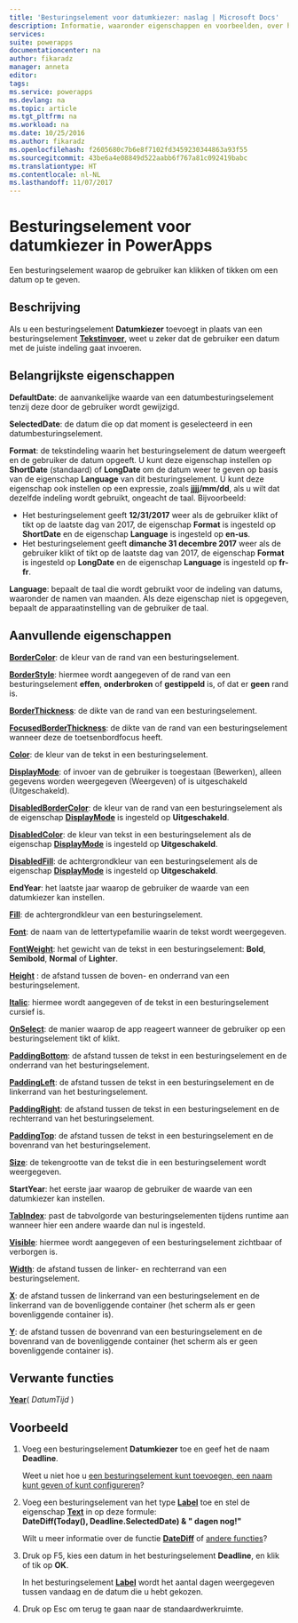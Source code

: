 ```yaml
---
title: 'Besturingselement voor datumkiezer: naslag | Microsoft Docs'
description: Informatie, waaronder eigenschappen en voorbeelden, over het besturingselement Datumkiezer
services: 
suite: powerapps
documentationcenter: na
author: fikaradz
manager: anneta
editor: 
tags: 
ms.service: powerapps
ms.devlang: na
ms.topic: article
ms.tgt_pltfrm: na
ms.workload: na
ms.date: 10/25/2016
ms.author: fikaradz
ms.openlocfilehash: f2605680c7b6e8f7102fd3459230344863a93f55
ms.sourcegitcommit: 43be6a4e08849d522aabb6f767a81c092419babc
ms.translationtype: HT
ms.contentlocale: nl-NL
ms.lasthandoff: 11/07/2017
---
```

# <a name="date-picker-control-in-powerapps"></a>Besturingselement voor datumkiezer in PowerApps
Een besturingselement waarop de gebruiker kan klikken of tikken om een datum op te geven.

## <a name="description"></a>Beschrijving
Als u een besturingselement **Datumkiezer** toevoegt in plaats van een besturingselement **[Tekstinvoer](control-text-input.md)**, weet u zeker dat de gebruiker een datum met de juiste indeling gaat invoeren.

## <a name="key-properties"></a>Belangrijkste eigenschappen
**DefaultDate**: de aanvankelijke waarde van een datumbesturingselement tenzij deze door de gebruiker wordt gewijzigd.

**SelectedDate**: de datum die op dat moment is geselecteerd in een datumbesturingselement.

**Format**: de tekstindeling waarin het besturingselement de datum weergeeft en de gebruiker de datum opgeeft. U kunt deze eigenschap instellen op **ShortDate** (standaard) of **LongDate** om de datum weer te geven op basis van de eigenschap **Language** van dit besturingselement. U kunt deze eigenschap ook instellen op een expressie, zoals **jjjj/mm/dd**, als u wilt dat dezelfde indeling wordt gebruikt, ongeacht de taal. Bijvoorbeeld:

* Het besturingselement geeft **12/31/2017** weer als de gebruiker klikt of tikt op de laatste dag van 2017, de eigenschap **Format** is ingesteld op **ShortDate** en de eigenschap **Language** is ingesteld op **en-us**.
* Het besturingselement geeft **dimanche 31 decembre 2017** weer als de gebruiker klikt of tikt op de laatste dag van 2017, de eigenschap **Format** is ingesteld op **LongDate** en de eigenschap **Language** is ingesteld op **fr-fr**.

**Language**: bepaalt de taal die wordt gebruikt voor de indeling van datums, waaronder de namen van maanden. Als deze eigenschap niet is opgegeven, bepaalt de apparaatinstelling van de gebruiker de taal.

## <a name="additional-properties"></a>Aanvullende eigenschappen
**[BorderColor](properties-color-border.md)**: de kleur van de rand van een besturingselement.

**[BorderStyle](properties-color-border.md)**: hiermee wordt aangegeven of de rand van een besturingselement **effen**, **onderbroken** of **gestippeld** is, of dat er **geen** rand is.

**[BorderThickness](properties-color-border.md)**: de dikte van de rand van een besturingselement.

**[FocusedBorderThickness](properties-color-border.md)**: de dikte van de rand van een besturingselement wanneer deze de toetsenbordfocus heeft.

**[Color](properties-color-border.md)**: de kleur van de tekst in een besturingselement.

**[DisplayMode](properties-core.md)**: of invoer van de gebruiker is toegestaan (Bewerken), alleen gegevens worden weergegeven (Weergeven) of is uitgeschakeld (Uitgeschakeld).

**[DisabledBorderColor](properties-color-border.md)**: de kleur van de rand van een besturingselement als de eigenschap **[DisplayMode](properties-core.md)** is ingesteld op **Uitgeschakeld**.

**[DisabledColor](properties-color-border.md)**: de kleur van tekst in een besturingselement als de eigenschap **[DisplayMode](properties-core.md)** is ingesteld op **Uitgeschakeld**.

**[DisabledFill](properties-color-border.md)**: de achtergrondkleur van een besturingselement als de eigenschap **[DisplayMode](properties-core.md)** is ingesteld op **Uitgeschakeld**.

**EndYear**: het laatste jaar waarop de gebruiker de waarde van een datumkiezer kan instellen.

**[Fill](properties-color-border.md)**: de achtergrondkleur van een besturingselement.

**[Font](properties-text.md)**: de naam van de lettertypefamilie waarin de tekst wordt weergegeven.

**[FontWeight](properties-text.md)**: het gewicht van de tekst in een besturingselement: **Bold**, **Semibold**, **Normal** of **Lighter**.

**[Height](properties-size-location.md)** : de afstand tussen de boven- en onderrand van een besturingselement.

**[Italic](properties-text.md)**: hiermee wordt aangegeven of de tekst in een besturingselement cursief is.

**[OnSelect](properties-core.md)**: de manier waarop de app reageert wanneer de gebruiker op een besturingselement tikt of klikt.

**[PaddingBottom](properties-size-location.md)**: de afstand tussen de tekst in een besturingselement en de onderrand van het besturingselement.

**[PaddingLeft](properties-size-location.md)**: de afstand tussen de tekst in een besturingselement en de linkerrand van het besturingselement.

**[PaddingRight](properties-size-location.md)**: de afstand tussen de tekst in een besturingselement en de rechterrand van het besturingselement.

**[PaddingTop](properties-size-location.md)**: de afstand tussen de tekst in een besturingselement en de bovenrand van het besturingselement.

**[Size](properties-text.md)**: de tekengrootte van de tekst die in een besturingselement wordt weergegeven.

**StartYear**: het eerste jaar waarop de gebruiker de waarde van een datumkiezer kan instellen.

**[TabIndex](properties-accessibility.md)**: past de tabvolgorde van besturingselementen tijdens runtime aan wanneer hier een andere waarde dan nul is ingesteld.

**[Visible](properties-core.md)**: hiermee wordt aangegeven of een besturingselement zichtbaar of verborgen is.

**[Width](properties-size-location.md)**: de afstand tussen de linker- en rechterrand van een besturingselement.

**[X](properties-size-location.md)**: de afstand tussen de linkerrand van een besturingselement en de linkerrand van de bovenliggende container (het scherm als er geen bovenliggende container is).

**[Y](properties-size-location.md)**: de afstand tussen de bovenrand van een besturingselement en de bovenrand van de bovenliggende container (het scherm als er geen bovenliggende container is).

## <a name="related-functions"></a>Verwante functies
**[Year](../functions/function-datetime-parts.md)**( *DatumTijd* )

## <a name="example"></a>Voorbeeld
1. Voeg een besturingselement **Datumkiezer** toe en geef het de naam **Deadline**.
   
    Weet u niet hoe u [een besturingselement kunt toevoegen, een naam kunt geven of kunt configureren](../add-configure-controls.md)?
2. Voeg een besturingselement van het type **[Label](control-text-box.md)** toe en stel de eigenschap **[Text](properties-core.md)** in op deze formule:
   <br>**DateDiff(Today(), Deadline.SelectedDate) & " dagen nog!"**
   
    Wilt u meer informatie over de functie **[DateDiff](../functions/function-dateadd-datediff.md)** of [andere functies](../formula-reference.md)?
3. Druk op F5, kies een datum in het besturingselement **Deadline**, en klik of tik op **OK**.
   
    In het besturingselement **[Label](control-text-box.md)** wordt het aantal dagen weergegeven tussen vandaag en de datum die u hebt gekozen.
4. Druk op Esc om terug te gaan naar de standaardwerkruimte.

